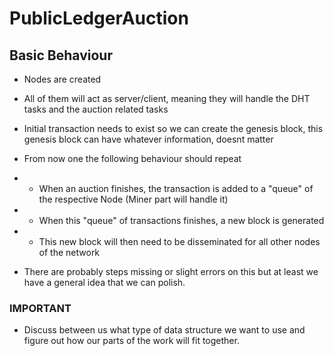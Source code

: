# PublicLedgerAuction

## Basic Behaviour

- Nodes are created
- All of them will act as server/client, meaning they will handle the DHT tasks and the auction related tasks
- Initial transaction needs to exist so we can create the genesis block, this genesis block can have whatever information, doesnt matter
- From now one the following behaviour should repeat
- - When an auction finishes, the transaction is added to a "queue" of the respective Node (Miner part will handle it)
- - When this "queue" of transactions finishes, a new block is generated
- - This new block will then need to be disseminated for all other nodes of the network

- There are probably steps missing or slight errors on this but at least we have a general idea that we can polish. 


### IMPORTANT
- Discuss between us what type of data structure we want to use and figure out how our parts of the work will fit together.
